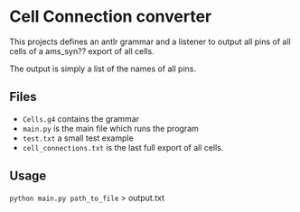 # Cell Connection converter

This projects defines an antlr grammar and a listener to output all pins of all cells of a ams_syn?? export of all cells.

The output is simply a list of the names of all pins.

## Files
 - `Cells.g4` contains the grammar
 - `main.py` is the main file which runs the program
 - `test.txt` a small test example
 - `cell_connections.txt` is the last full export of all cells.

## Usage
`python main.py path_to_file` > output.txt
